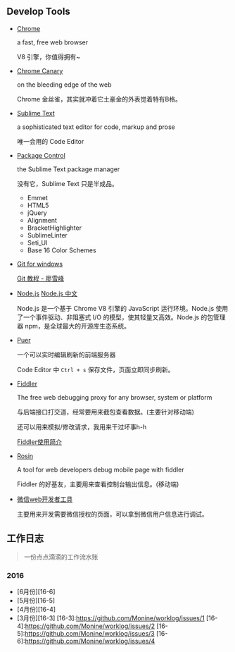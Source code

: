Develop Tools
---
- [Chrome](https://www.google.com/chrome/browser/desktop/index.html)

  a fast, free web browser
  
  V8 引擎，你值得拥有~
  
- [Chrome Canary](https://www.google.com/chrome/browser/canary.html)

  on the bleeding edge of the web
  
  Chrome 金丝雀，其实就冲着它土豪金的外表觉着特有B格。

- [Sublime Text](https://www.sublimetext.com/)

  a sophisticated text editor for code, markup and prose
  
  唯一会用的 Code Editor

- [Package Control](https://packagecontrol.io/)

  the Sublime Text package manager
  
  没有它，Sublime Text 只是半成品。
  
  - Emmet
  - HTML5
  - jQuery
  - Alignment
  - BracketHighlighter
  - SublimeLinter
  - Seti_UI
  - Base 16 Color Schemes

- [Git for windows](https://git-for-windows.github.io/)

  [Git 教程 - 廖雪峰](http://www.liaoxuefeng.com/wiki/0013739516305929606dd18361248578c67b8067c8c017b000)

- [Node.js](https://nodejs.org/en/) [Node.js 中文](http://nodejs.cn/)

  Node.js 是一个基于 Chrome V8 引擎的 JavaScript 运行环境。Node.js 使用了一个事件驱动、非阻塞式 I/O 的模型，使其轻量又高效。Node.js 的包管理器 npm，是全球最大的开源库生态系统。
  
- [Puer](http://leeluolee.github.io/2014/10/24/use-puer-helpus-developer-frontend/)

  一个可以实时编辑刷新的前端服务器
  
  Code Editor 中 `Ctrl + s` 保存文件，页面立即同步刷新。
  
- [Fiddler](http://www.telerik.com/fiddler)

  The free web debugging proxy for any browser, system or platform
  
  与后端接口打交道，经常要用来截包查看数据。(主要针对移动端)
  
  还可以用来模拟/修改请求，我用来干过坏事h-h
  
  [Fiddler使用简介](http://note.youdao.com/yws/public/redirect/share?id=61022f8971604bd58f0ddcf3df070ced&type=false)
  
- [Rosin](http://alloyteam.github.io/Rosin/)

  A tool for web developers debug mobile page with fiddler
  
  Fiddler 的好基友，主要用来查看控制台输出信息。(移动端)
  
- [微信web开发者工具](https://mp.weixin.qq.com/wiki/10/e5f772f4521da17fa0d7304f68b97d7e.html)

  主要用来开发需要微信授权的页面，可以拿到微信用户信息进行调试。

工作日志
---
> 一份点点滴滴的工作流水账

### 2016
- [6月份][16-6]
- [5月份][16-5]
- [4月份][16-4]
- [3月份][16-3]
[16-3]:https://github.com/Monine/worklog/issues/1
[16-4]:https://github.com/Monine/worklog/issues/2
[16-5]:https://github.com/Monine/worklog/issues/3
[16-6]:https://github.com/Monine/worklog/issues/4

